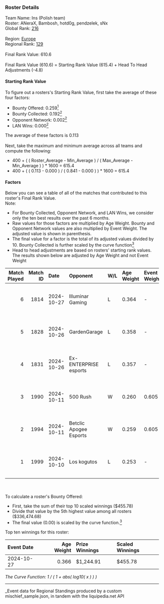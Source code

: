 ### Roster Details<br />
Team Name: Ins (Polish team)<br />
Roster: ANeraX, Bambosh, hotd0g, pendzelek, sNx<br />
Global Rank: [216](../../standings_global_2025_03_01.md)<br />
<br />
Region: [Europe]( ../../standings_europe_2025_03_01.md)<br />
Regional Rank: [129]( ../../standings_europe_2025_03_01.md)<br />
<br />
Final Rank Value:  610.6<br />
<br />
Final Rank Value (610.6) = Starting Rank Value (615.4) + Head To Head Adjustments (-4.8)<br />

#### Starting Rank Value<br />
To figure out a rosters's Starting Rank Value, first take the average of these four factors:<br />
- Bounty Offered: 0.259[<sup>1</sup>](#table2)
- Bounty Collected: 0.192[<sup>2</sup>](#table1)
- Opponent Network: 0.002[<sup>2</sup>](#table1)
- LAN Wins: 0.000[<sup>2</sup>](#table1)

The average of these factors is 0.113<br />
<br />
Next, take the maximum and minimum average across all teams and compute the following:<br />
- 400 + ( ( Roster_Average - Min_Average ) / ( Max_Average - Min_Average ) ) * 1600 = 615.4
- 400 + ( ( 0.113 - 0.000 ) / ( 0.841 - 0.000 ) ) * 1600 = 615.4


#### Factors<br />
Below you can see a table of all of the matches that contributed to this roster's Final Rank Value.<br />
Note:<br />

- For Bounty Collected, Opponent Network, and LAN Wins, we consider only the ten best results over the past 6 months.
- Raw values for those factors are multiplied by Age Weight. Bounty and Opponent Network values are also multiplied by Event Weight. The adjusted value is shown in parenthesis.
- The final value for a factor is the total of its adjusted values divided by 10. Bounty Collected is further scaled by the curve function[<sup>3</sup>](#curveFunction)
- Head to head adjustments are based on rosters' starting rank values. The results shown below are adjusted by Age Weight and not Event Weight
<span id="table1"></span><br />


| Match Played | Match ID | Date       | Opponent               | W/L | Age Weight | Event Weight | Bounty Collected | Opponent Network | LAN Wins  | H2H Adj. | Roster                                  |
| -: | -: | :- | :- | :- | :- | :- | :- | :- | :- | -: | :- |
|            6 |     1814 | 2024-10-27 | Illuminar Gaming       | L   | 0.364      | -            | -                | -                | -         |    -2.77 | ANeraX, Bambosh, hotd0g, pendzelek, sNx |
|            5 |     1828 | 2024-10-26 | GardenGarage           | L   | 0.358      | -            | -                | -                | -         |    -5.79 | ANeraX, Bambosh, hotd0g, pendzel, sNx   |
|            4 |     1831 | 2024-10-26 | Ex-ENTERPRISE esports  | L   | 0.357      | -            | -                | -                | -         |    -4.17 | ANeraX, Bambosh, hotd0g, pendzel, sNx   |
|            3 |     1990 | 2024-10-11 | 500 Rush               | W   | 0.260      | 0.605        | 0.001 (0.000)    | 0.015 (0.002)    | 0 (0.000) |     3.99 | ANeraX, Bambosh, hotd0g, pendzelek, sNx |
|            2 |     1994 | 2024-10-11 | Betclic Apogee Esports | W   | 0.259      | 0.605        | 0.003 (0.000)    | 0.105 (0.016)    | 0 (0.000) |     5.07 | ANeraX, Bambosh, hotd0g, pendzelek, sNx |
|            1 |     1999 | 2024-10-10 | Los kogutos            | L   | 0.253      | -            | -                | -                | -         |    -1.18 | ANeraX, Bambosh, hotd0g, pendzelek, sNx |

<br />
<span id="table2"></span><br />
To calculate a roster's Bounty Offered:<br />

- First, take the sum of their top 10 scaled winnings ($455.78)
- Divide that value by the 5th highest value among all rosters ($336,474.68)
- The final value (0.00) is scaled by the curve function.[<sup>3</sup>](#curveFunction)

Top ten winnings for this roster:<br />

| Event Date | Age Weight | Prize Winnings | Scaled Winnings |
| :- | -: | :- | :- |
| 2024-10-27 |      0.366 | $1,244.91      | $455.78         |


<span id="curveFunction"></span>_The Curve Function: 1 / ( 1 + abs( log10( x ) ) )_<br />

---
_Event data for Regional Standings produced by a custom mischief_sample.json, in tandem with the liquipedia.net API<br />

